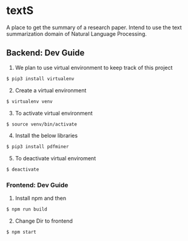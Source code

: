 # textS

A place to get the summary of a research paper.
Intend to use the text summarization domain of Natural Language Processing.

## Backend: Dev Guide

1. We plan to use virtual environment to keep track of this project
```bash
$ pip3 install virtualenv
```

2. Create a virtual environment
```bash
$ virtualenv venv
```

3. To activate virtual environment
```bash
$ source venv/bin/activate
```

4. Install the below libraries
```bash
$ pip3 install pdfminer
```

5. To deactivate virtual enviroment
```bash
$ deactivate
```
### Frontend: Dev Guide

1. Install npm and then
```bash
$ npm run build
```

2. Change Dir to frontend
```bash
$ npm start
```